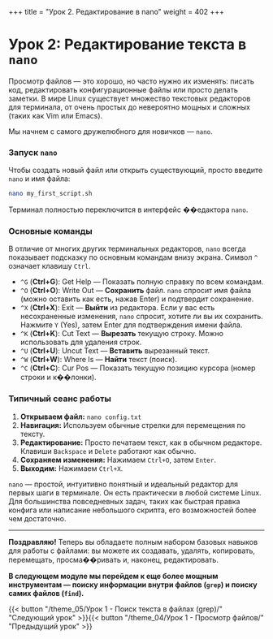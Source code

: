 +++
title = "Урок 2. Редактирование в nano"
weight = 402
+++
# Урок 2: Редактирование текста в `nano`

Просмотр файлов — это хорошо, но часто нужно их изменять: писать код, редактировать конфигурационные файлы или просто делать заметки. В мире Linux существует множество текстовых редакторов для терминала, от очень простых до невероятно мощных и сложных (таких как Vim или Emacs).

Мы начнем с самого дружелюбного для новичков — `nano`.

### Запуск `nano`

Чтобы создать новый файл или открыть существующий, просто введите `nano` и имя файла:

```bash
nano my_first_script.sh
```

Терминал полностью переключится в интерфейс ��едактора `nano`.

### Основные команды

В отличие от многих других терминальных редакторов, `nano` всегда показывает подсказку по основным командам внизу экрана. Символ `^` означает клавишу `Ctrl`.

*   `^G` (**Ctrl+G**): Get Help — Показать полную справку по всем командам.
*   `^O` (**Ctrl+O**): Write Out — **Сохранить** файл. `nano` спросит имя файла (можно оставить как есть, нажав Enter) и подтвердит сохранение.
*   `^X` (**Ctrl+X**): Exit — **Выйти** из редактора. Если у вас есть несохраненные изменения, `nano` спросит, хотите ли вы их сохранить. Нажмите `Y` (Yes), затем Enter для подтверждения имени файла.
*   `^K` (**Ctrl+K**): Cut Text — **Вырезать** текущую строку. Можно использовать для удаления строк.
*   `^U` (**Ctrl+U**): Uncut Text — **Вставить** вырезанный текст.
*   `^W` (**Ctrl+W**): Where Is — **Найти** текст (поиск).
*   `^C` (**Ctrl+C**): Cur Pos — Показать текущую позицию курсора (номер строки и к��лонки).

### Типичный сеанс работы

1.  **Открываем файл:** `nano config.txt`
2.  **Навигация:** Используем обычные стрелки для перемещения по тексту.
3.  **Редактирование:** Просто печатаем текст, как в обычном редакторе. Клавиши `Backspace` и `Delete` работают как обычно.
4.  **Сохраняем изменения:** Нажимаем `Ctrl+O`, затем `Enter`.
5.  **Выходим:** Нажимаем `Ctrl+X`.

`nano` — простой, интуитивно понятный и идеальный редактор для первых шаги в терминале. Он есть практически в любой системе Linux. Для большинства повседневных задач, таких как быстрая правка конфига или написание небольшого скрипта, его возможностей более чем достаточно.

---
**Поздравляю!** Теперь вы обладаете полным набором базовых навыков для работы с файлами: вы можете их создавать, удалять, копировать, перемещать, просма��ривать и, наконец, редактировать.

**В следующем модуле мы перейдем к еще более мощным инструментам — поиску информации внутри файлов (`grep`) и поиску самих файлов (`find`).**

{{< button "/theme_05/Урок 1 - Поиск текста в файлах (grep)/" "Следующий урок" >}}{{< button "/theme_04/Урок 1 - Просмотр файлов/" "Предыдущий урок" >}}